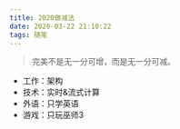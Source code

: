 ```yaml
---
title: 2020做减法
date: 2020-03-22 21:10:22
tags: 随笔
---
```

> 完美不是无一分可增，而是无一分可减。

- 工作：架构
- 技术：实时&流式计算
- 外语：只学英语
- 游戏：只玩巫师3